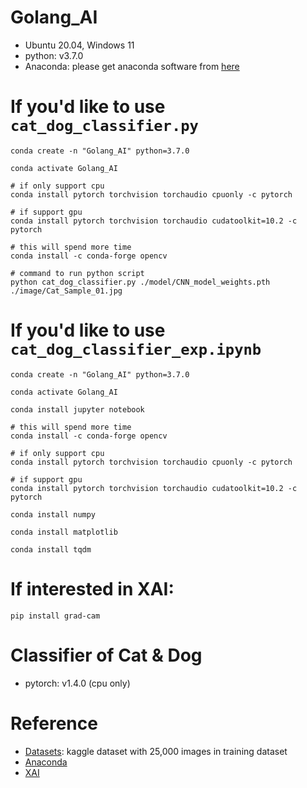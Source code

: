 # Golang_AI
* Ubuntu 20.04, Windows 11
* python: v3.7.0
* Anaconda: please get anaconda software from [here](https://www.anaconda.com/products/distribution)


# If you'd like to use `cat_dog_classifier.py`
```
conda create -n "Golang_AI" python=3.7.0

conda activate Golang_AI

# if only support cpu
conda install pytorch torchvision torchaudio cpuonly -c pytorch

# if support gpu
conda install pytorch torchvision torchaudio cudatoolkit=10.2 -c pytorch

# this will spend more time
conda install -c conda-forge opencv 

# command to run python script
python cat_dog_classifier.py ./model/CNN_model_weights.pth ./image/Cat_Sample_01.jpg
```

# If you'd like to use `cat_dog_classifier_exp.ipynb`
```
conda create -n "Golang_AI" python=3.7.0

conda activate Golang_AI

conda install jupyter notebook

# this will spend more time
conda install -c conda-forge opencv 

# if only support cpu
conda install pytorch torchvision torchaudio cpuonly -c pytorch

# if support gpu
conda install pytorch torchvision torchaudio cudatoolkit=10.2 -c pytorch

conda install numpy

conda install matplotlib

conda install tqdm
```

# If interested in XAI:
```
pip install grad-cam
```

# Classifier of Cat & Dog
* pytorch: v1.4.0 (cpu only)

# Reference
* [Datasets](https://www.kaggle.com/competitions/dogs-vs-cats/data?select=train.zip): kaggle dataset with 25,000 images in training dataset
* [Anaconda](https://www.anaconda.com/products/distribution)
* [XAI](https://github.com/jacobgil/pytorch-grad-cam?fbclid=IwAR2RyMR2A1EjjG7ARuDldrgzs7lryQB3-zOsznzLRDLxHh661bdJUasWPcs)